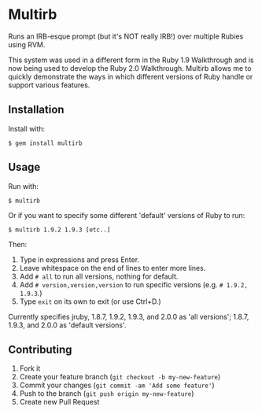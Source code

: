 # Multirb

Runs an IRB-esque prompt (but it's NOT really IRB!) over multiple Rubies using RVM.

This system was used in a different form in the Ruby 1.9 Walkthrough and is now
being used to develop the Ruby 2.0 Walkthrough. Multirb allows me to quickly
demonstrate the ways in which different versions of Ruby handle or support
various features.

## Installation

Install with:

    $ gem install multirb

## Usage

Run with:

    $ multirb

Or if you want to specify some different 'default' versions of Ruby to run:

    $ multirb 1.9.2 1.9.3 [etc..]

Then:

1. Type in expressions and press Enter.
2. Leave whitespace on the end of lines to enter more lines.
3. Add `# all` to run all versions, nothing for default.
4. Add `# version,version,version` to run specific versions (e.g. `# 1.9.2, 1.9.3`.)
5. Type `exit` on its own to exit (or use Ctrl+D.)

Currently specifies jruby, 1.8.7, 1.9.2, 1.9.3, and 2.0.0 as 'all versions'; 1.8.7, 1.9.3, and 2.0.0 as 'default versions'.

## Contributing

1. Fork it
2. Create your feature branch (`git checkout -b my-new-feature`)
3. Commit your changes (`git commit -am 'Add some feature'`)
4. Push to the branch (`git push origin my-new-feature`)
5. Create new Pull Request